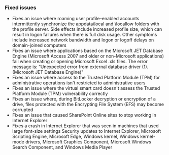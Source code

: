 ### Fixed issues
- Fixes an issue where roaming user profile–enabled accounts intermittently synchronize the appdata\local and \locallow folders with the profile server. Side effects include increased profile size, which can result in logon failures when there is full disk usage. Other symptoms include increased network bandwidth and logon or logoff delays on domain-joined computers
- Fixes an issue where applications based on the Microsoft JET Database Engine (Microsoft Access 2007 and older or non-Microsoft applications) fail when creating or opening Microsoft Excel .xls files. The error message is: “Unexpected error from external database driver (1). (Microsoft JET Database Engine)"
- Fixes an issue where access to the Trusted Platform Module (TPM) for administrative operations isn't restricted to administrative users
- Fixes an issue where the virtual smart card doesn't assess the Trusted Platform Module (TPM) vulnerability correctly
- Fixes an issue where, during BitLocker decryption or encryption of a drive, files protected with the Encrypting File System (EFS) may become corrupted
- Fixes an issue that caused SharePoint Online sites to stop working in Internet Explorer
- Fixes a crash in Internet Explorer that was seen in machines that used large font-size settings
Security updates to Internet Explorer, Microsoft Scripting Engine, Microsoft Edge, Windows kernel, Windows kernel-mode drivers, Microsoft Graphics Component, Microsoft Windows Search Component, and Windows Media Player